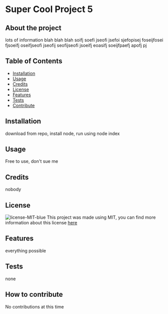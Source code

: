# Super Cool Project 5

  ## About the project
  lots of information blah blah blah soifj soefi jseofi jsefoi sjefopisej foseijfosei fjsoeifj oseifjseofi jseofij seofijseofi jsoeifj eoasifj soeijfpaefj apofj pj

  ## Table of Contents
  * [Installation](#installation)
  * [Usage](#usage)
  * [Credits](#credits)
  * [License](#license)
  * [Features](#features)
  * [Tests](#tests)
  * [Contribute](#how-to-contribute)

  ## Installation
  download from repo, install node, run using node index

  ## Usage
  Free to use, don't sue me

  ## Credits
  nobody

  ## License
  ![license-MIT-blue](https://img.shields.io/badge/licence-MIT-blue)
    This project was made using MIT, you can find more information about this license <a href="https://choosealicense.com/licenses/mit/" target="_blank">here</a>

  ## Features
  everything possible

  ## Tests
  none

  ## How to contribute
  No contributions at this time
